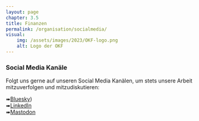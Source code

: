 ```yaml
---
layout: page
chapter: 3.5
title: Finanzen
permalink: /organisation/socialmedia/
visual:
    img: /assets/images/2023/OKF-logo.png
    alt: Logo der OKF
---
```


### Social Media Kanäle

Folgt uns gerne auf unseren Social Media Kanälen, um stets unsere Arbeit mitzuverfolgen und mitzudiskutieren:

➠[Bluesky](https://bsky.app/profile/okfde.bsky.social))<br>
➠[LinkedIn](https://www.linkedin.com/company/10282039)<br>
➠[Mastodon](https://chaos.social/@okfde)
